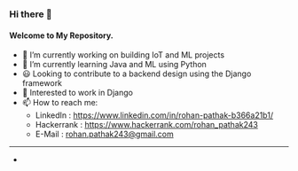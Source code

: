 ### Hi there 👋
#### Welcome to My Repository. 

- 🔭 I’m currently working on building IoT and ML projects
- 🌱 I’m currently learning Java and ML using Python
- :smiley: Looking to contribute to a backend design using the Django framework
- :monocle_face: Interested to work in Django
- 📫 How to reach me:
    - LinkedIn : https://www.linkedin.com/in/rohan-pathak-b366a21b1/
    - Hackerrank : https://www.hackerrank.com/rohan_pathak243
    - E-Mail : rohan.pathak243@gmail.com
----

- <!--
- 😄 Pronouns: ...
- ⚡ Fun fact: ...
-->
